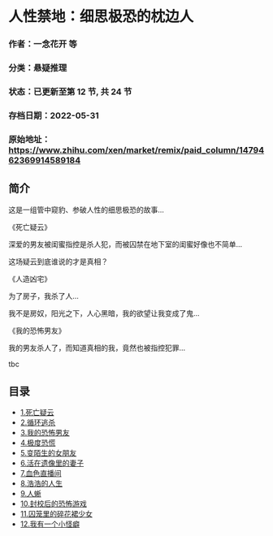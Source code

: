 # 人性禁地：细思极恐的枕边人

### 作者：一念花开 等

### 分类：悬疑推理

### 状态：已更新至第 12 节, 共 24 节

### 存档日期：2022-05-31

### 原始地址：https://www.zhihu.com/xen/market/remix/paid_column/1479462369914589184


## 简介
这是一组管中窥豹、参破人性的细思极恐的故事...


《死亡疑云》


深爱的男友被闺蜜指控是杀人犯，而被囚禁在地下室的闺蜜好像也不简单...


这场疑云到底谁说的才是真相？


《人造凶宅》


为了房子，我杀了人...


我不是房奴，阳光之下，人心黑暗，我的欲望让我变成了鬼...


《我的恐怖男友》


我的男友杀人了，而知道真相的我，竟然也被指控犯罪...


tbc




## 目录
- [1.死亡疑云](1.死亡疑云.md)
- [2.循环逃杀](2.循环逃杀.md)
- [3.我的恐怖男友](3.我的恐怖男友.md)
- [4.极度恐慌](4.极度恐慌.md)
- [5.变陌生的女朋友](5.变陌生的女朋友.md)
- [6.活在遗像里的妻子](6.活在遗像里的妻子.md)
- [7.血色直播间](7.血色直播间.md)
- [8.浩浩的人生](8.浩浩的人生.md)
- [9.人蜥](9.人蜥.md)
- [10.封校后的恐怖游戏](10.封校后的恐怖游戏.md)
- [11.囚笼里的碎花裙少女](11.囚笼里的碎花裙少女.md)
- [12.我有一个小怪癖](12.我有一个小怪癖.md)<!-- 2022-05-24 12:06 -->